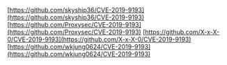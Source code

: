 [https://github.com/skyship36/CVE-2019-9193](https://github.com/skyship36/CVE-2019-9193)
[https://github.com/Proxysec/CVE-2019-9193](https://github.com/Proxysec/CVE-2019-9193)
[https://github.com/X-x-X-0/CVE-2019-9193](https://github.com/X-x-X-0/CVE-2019-9193)
[https://github.com/wkjung0624/CVE-2019-9193](https://github.com/wkjung0624/CVE-2019-9193)
